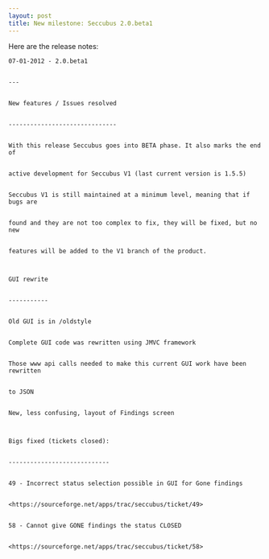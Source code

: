 ```yaml
---
layout: post
title: New milestone: Seccubus 2.0.beta1
---
```

Here are the release notes:

    
    
    07-01-2012 - 2.0.beta1
    
    
    ---
    
    
    New features / Issues resolved
    
    
    ------------------------------
    
    
    With this release Seccubus goes into BETA phase. It also marks the end of
    
    
    active development for Seccubus V1 (last current version is 1.5.5)
    
    
    Seccubus V1 is still maintained at a minimum level, meaning that if bugs are
    
    
    found and they are not too complex to fix, they will be fixed, but no new
    
    
    features will be added to the V1 branch of the product.
    
    
      
    GUI rewrite
    
    
    -----------
    
    
    Old GUI is in /oldstyle
    
    
    Complete GUI code was rewritten using JMVC framework
    
    
    Those www api calls needed to make this current GUI work have been rewritten
    
    
    to JSON
    
    
    New, less confusing, layout of Findings screen
    
    
      
    Bigs fixed (tickets closed):
    
    
    ----------------------------
    
    
    49 - Incorrect status selection possible in GUI for Gone findings
    
    
    <https://sourceforge.net/apps/trac/seccubus/ticket/49>
    
    
    58 - Cannot give GONE findings the status CLOSED
    
    
    <https://sourceforge.net/apps/trac/seccubus/ticket/58>

